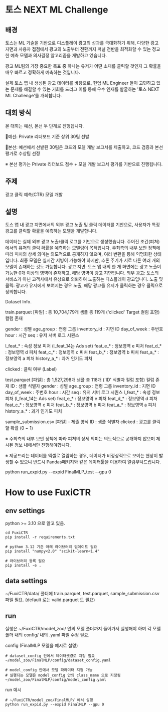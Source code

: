 # 토스 NEXT ML Challenge

## 배경

토스는 ML 기술을 기반으로 디스플레이 광고의 성과를 극대화하기 위해, 다양한 광고 지면과 사용자 접점에서 광고의 노출부터 전환까지 퍼널 전반을 최적화할 수 있는 정교한 예측 모델과 의사결정 알고리즘을 개발하고 있습니다.

광고 ML팀의 가장 중요한 목표 중 하나는 유저가 어떤 소재를 클릭할 것인지 그 확률을 매우 빠르고 정확하게 예측하는 것입니다.

실제 토스 앱 내 생성된 광고 데이터를 바탕으로, 현업 ML Engineer 들이 고민하고 있는 문제를 해결할 수 있는 기회를 드리고 이를 통해 우수 인재를 발굴하는 '토스 NEXT ML Challenge'를 개최합니다.

## 대회 방식

본 대회는 예선, 본선 두 단계로 진행됩니다.

🔹예선: Private 리더보드 기준 상위 30팀 선발

🔹본선: 예선에서 선발된 30팀은 코드와 모델 개발 보고서를 제출하고, 코드 검증과 본선 평가로 수상팀 선정

※ 본선 평가는 Private 리더보드 점수 + 모델 개발 보고서 평가를 기반으로 진행됩니다.



## 주제

광고 클릭 예측(CTR) 모델 개발


## 설명

토스 앱 내 광고 지면에서의 외부 광고 노출 및 클릭 데이터를 기반으로, 사용자가 특정 광고를 클릭할 확률을 예측하는 모델을 개발합니다.

데이터는 실제 외부 광고 노출/클릭 로그를 기반으로 생성했습니다.
주어진 조건(피처)에서의 유저의 클릭 확률을 예측하는 모델링이 목적입니다.
주최측의 내부 보안 정책에 따라 피처의 상세 의미는 의도적으로 공개하지 않으며, 여러 변환을 통해 익명화한 상태입니다.
최종 모델은 실시간 서빙이 가능해야 하지만, 추론 주기가 서로 다른 여러 개의 모델이 존재하는 것도 가능합니다.
광고 지면: 토스 앱 내의 한 개 화면에는 광고 노출이 가능한 0개 이상의 영역이 존재하고, 해당 영역이 광고 지면입니다.
외부 광고: 토스의 서비스가 아닌 고객사에서 유상으로 의뢰하여 노출하는 디스플레이 광고입니다.
노출 및 클릭: 광고가 유저에게 보여지는 경우 노출, 해당 광고를 유저가 클릭하는 경우 클릭으로 정의합니다.

Dataset Info.

train.parquet [파일] :
총 10,704,179개 샘플
총 119개 ('clicked' Target 컬럼 포함) 컬럼 존재

gender : 성별
age_group : 연령 그룹
inventory_id : 지면 ID
day_of_week : 주번호
hour : 시간
seq : 유저 서버 로그 시퀀스

l_feat_* : 속성 정보 피처 (l_feat_14는 Ads set)
feat_e_* : 정보영역 e 피처
feat_d_* : 정보영역 d 피처
feat_c_* : 정보영역 c 피처
feat_b_* : 정보영역 b 피처
feat_a_* : 정보영역 a 피처
history_a_* : 과거 인기도 피처

clicked : 클릭 여부 (Label)


test.parquet [파일] :
총 1,527,298개 샘플
총 118개 ('ID' 식별자 컬럼 포함) 컬럼 존재
ID : 샘플 식별자
gender : 성별
age_group : 연령 그룹
inventory_id : 지면 ID
day_of_week : 주번호
hour : 시간
seq : 유저 서버 로그 시퀀스
l_feat_* : 속성 정보 피처 (l_feat_14는 Ads set)
feat_e_* : 정보영역 e 피처
feat_d_* : 정보영역 d 피처
feat_c_* : 정보영역 c 피처
feat_b_* : 정보영역 b 피처
feat_a_* : 정보영역 a 피처
history_a_* : 과거 인기도 피처


sample_submission.csv [파일] - 제출 양식
ID : 샘플 식별자
clicked : 광고를 클릭할 확률 (0 ~ 1)


※ 주최측의 내부 보안 정책에 따라 피처의 상세 의미는 의도적으로 공개하지 않으며 제시된 정보 내에서만 진행해야합니다.

※ 제공드리는 데이터를 엑셀로 열람하는 경우, 데이터가 비정상적으로 보이는 현상이 발생할 수 있으니 반드시 Pandas패키지와 같은 데이터툴을 이용하여 열람부탁드립니다.

python run_expid.py --expid FinalMLP_test --gpu 0

# How to use FuxiCTR

## env settings

python >= 3.10 으로 알고 있음.

```
cd FuxiCTR
pip install -r requirements.txt

# python 3.12 기준 아래 라이브러리 업데이트 필요
pip install "numpy<2.0" "scikit-learn<1.4"

# 라이브러리 등록 필요
pip install -e .
```

## data settings

~/FuxiCTR/data/ 폴더에 train.parquet, test.parquet, sample_submission.csv 파일 필요. (default 로는 valid.parquet 도 필요)

## run 

실행은 ~/FuxiCTR/model_zoo/ 안의 모델 폴더까지 들어가서 실행해야 하며
각 모델 폴더 내의 config/ 내의 .yaml 파일 수정 필요.

config (FinalMLP 모델을 예시로 설명)
```
# dataset_config 안에서 데이터셋경로 지정 필요
~/model_zoo/FinalMLP/config/dataset_config.yaml

# model_config 안에서 모델 파라미터 지정 가능
# 실행되는 모델은 model_config 안의 class_name 으로 지정됨
~/model_zoo/FinalMLP/config/model_config.yaml
```

run 예시
```
# ~/FuxiCTR/model_zoo/FinalMLP/ 에서 실행
python run_expid.py --expid FinalMLP --gpu 0
```